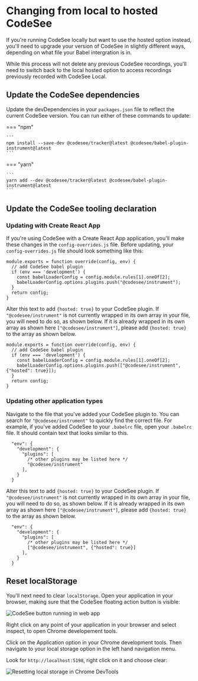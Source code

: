 # Changing from local to hosted CodeSee

If you're running CodeSee locally but want to use the hosted option instead, you'll need to upgrade your version of CodeSee in slightly different ways, depending on what file your Babel intergration is in.

While this process will not delete any previous CodeSee recordings, you'll need to switch back to the local hosted option to access recordings previously recorded with CodeSee Local.

## Update the CodeSee dependencies

Update the devDependencies in your `packages.json` file to reflect the current CodeSee version. You can run either of these commands to update:

=== "npm"

    ```
    npm install --save-dev @codesee/tracker@latest @codesee/babel-plugin-instrument@latest
    ```

=== "yarn"

    ```
    yarn add --dev @codesee/tracker@latest @codesee/babel-plugin-instrument@latest
    ```

## Update the CodeSee tooling declaration

### Updating with Create React App
If you're using CodeSee with a Create React App application, you'll make these changes in the `config-overrides.js` file. Before updating, your `config-overrides.js` file should look something like this:

```
module.exports = function override(config, env) {
  // add CodeSee babel plugin
  if (env === 'development') {
    const babelLoaderConfig = config.module.rules[1].oneOf[2];
    babelLoaderConfig.options.plugins.push("@codesee/instrument");
  }
  return config;
}
```

Alter this text to add `{hosted: true}` to your CodeSee plugin. If `"@codesee/instrument"` is not currently wrapped in its own array in your file, you will need to do so, as shown below. If it is already wrapped in its own array as shown here `["@codesee/instrument"]`, please add `{hosted: true}` to the array as shown below.

```
module.exports = function override(config, env) {
  // add CodeSee babel plugin
  if (env === 'development') {
    const babelLoaderConfig = config.module.rules[1].oneOf[2];
    babelLoaderConfig.options.plugins.push(["@codesee/instrument", {"hosted": true}]);
  }
  return config;
}
```
### Updating other application types

Navigate to the file that you've added your CodeSee plugin to. You can search for `"@codesee/instrument"` to quickly find the correct file. For example, if you've added CodeSee to your `.babelrc` file, open your `.babelrc` file. It should contain text that looks similar to this.


```
  "env": {
    "development": {
      "plugins": [
        /* other plugins may be listed here */
        "@codesee/instrument"
      ],
    }
  }
```

Alter this text to add `{hosted: true}` to your CodeSee plugin. If `"@codesee/instrument"` is not currently wrapped in its own array in your file, you will need to do so, as shown below. If it is already wrapped in its own array as shown here `["@codesee/instrument"]`, please add `{hosted: true}` to the array as shown below.

```
  "env": {
    "development": {
      "plugins": [
        /* other plugins may be listed here */
        ["@codesee/instrument", {"hosted": true}]
      ],
    }
  }
```

## Reset localStorage

You'll next need to clear `localStorage`. Open your application in your browser, making sure that the CodeSee floating action button is visible:

![CodeSee button running in web app](/img/codesee_button.png)

Right click on any point of your application in your browser and select inspect, to open Chrome developement tools.

Click on the Application option in your Chrome development tools. Then navigate to your local storage option in the left hand navigation menu.

Look for `http://localhost:5198`, right click on it and choose clear:

![Resetting local storage in Chrome DevTools](/img/remove_local_storage.png)
 
